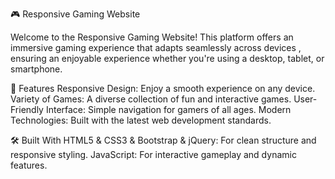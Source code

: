 🎮 Responsive Gaming Website

Welcome to the Responsive Gaming Website!
This platform offers an immersive gaming experience that adapts seamlessly across devices ,
ensuring an enjoyable experience whether you're using a desktop, tablet, or smartphone.


🌟 Features
Responsive Design: Enjoy a smooth experience on any device.
Variety of Games:  A diverse collection of fun and interactive games.
User-Friendly Interface: Simple navigation for gamers of all ages.
Modern Technologies: Built with the latest web development standards.


🛠️ Built With
HTML5 & CSS3 & Bootstrap & jQuery: For clean structure and responsive styling.
JavaScript: For interactive gameplay and dynamic features.
